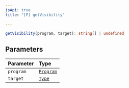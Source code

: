 ```yaml
---
jsApi: true
title: "[F] getVisibility"

---
```

```ts
getVisibility(program, target): string[] | undefined
```

## Parameters

| Parameter | Type |
| :------ | :------ |
| `program` | [`Program`](../interfaces/Program.md) |
| `target` | [`Type`](../type-aliases/Type.md) |
